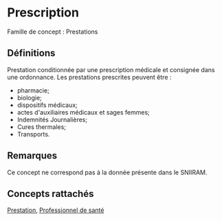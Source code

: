# Prescription 
<!-- SPDX-License-Identifier: MPL-2.0 -->

Famille de concept : Prestations

## Définitions

Prestation conditionnée par une prescription médicale et consignée dans une ordonnance.
Les prestations prescrites peuvent être :
-  pharmacie;
-  biologie;
-  dispositifs médicaux;
-  actes d'auxiliaires médicaux et sages femmes;
-  Indemnités Journalières;
-  Cures thermales;
-  Transports.

## Remarques

Ce concept ne correspond pas à la donnée présente dans le SNIIRAM.

## Concepts rattachés

[Prestation](prestation.md), [Professionnel de santé](professionnel_de_sante.md)

